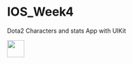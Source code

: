 # IOS_Week4

Dota2 Characters and stats App with UIKit

<img src="https://user-images.githubusercontent.com/46024992/137538402-87ff17c3-4f99-4ef7-b247-35381387f9d7.gif" width="40" height="40" />
